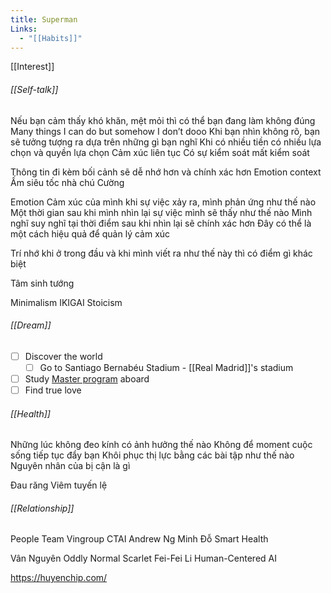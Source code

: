 ```yaml
---
title: Superman
Links:
  - "[[Habits]]"
---
```

[[Interest]]
###### [[Self-talk]]


Nếu bạn cảm thấy khó khăn, mệt mỏi thì có thể bạn đang làm không đúng
Many things I can do but somehow I don’t dooo
Khi bạn nhìn không rõ, bạn sẽ tưởng tượng ra dựa trên những gì bạn nghĩ 
Khi có nhiều tiền có nhiều lựa chọn và quyền lựa chọn
Cảm xúc liên tục 
Có sự kiểm soát mất kiểm soát


Thông tin đi kèm bối cảnh sẽ dễ nhớ hơn và chính xác hơn
Emotion context
Ấm siêu tốc nhà chú Cường

Emotion
Cảm xúc của mình khi sự việc xảy ra, mình phản ứng như thế nào
Một thời gian sau khi mình nhìn lại sự việc mình sẽ thấy như thế nào
Mình nghĩ suy nghĩ tại thời điểm sau khi nhìn lại sẽ chính xác hơn
Đây có thể là một cách hiệu quả để quản lý cảm xúc

Trí nhớ khi ở trong đầu và khi mình viết ra như thế này thì có điểm gì khác biệt

Tâm sinh tướng

Minimalism
IKIGAI
Stoicism

###### [[Dream]]
- [ ] Discover the world
	- [ ] Go to Santiago Bernabéu Stadium - [[Real Madrid]]'s stadium
- [ ] Study [Master program](Research.md) aboard
- [ ] Find true love

###### [[Health]]
Những lúc không đeo kính có ảnh hưởng thế nào
Không để moment cuộc sống tiếp tục đẩy bạn
Khôi phục thị lực bằng các bài tập như thế nào
Nguyên nhân của bị cận là gì

Đau răng
Viêm tuyến lệ

###### [[Relationship]]
People
Team
Vingroup
CTAI
Andrew Ng
Minh Đỗ
Smart Health 

Vân Nguyên 
Oddly Normal
Scarlet 
Fei-Fei Li
Human-Centered AI

https://huyenchip.com/